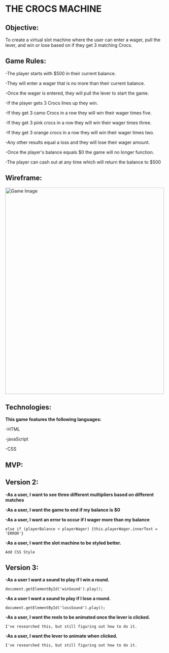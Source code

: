 # THE CROCS MACHINE #

## Objective: ##

To create a virtual slot machine where the user can enter a wager, pull the lever, and win or lose based on if they get 3 matching Crocs.

## Game Rules: ##

-The player starts with $500 in their current balance.

-They will enter a wager that is no more than their current balance.

-Once the wager is entered, they will pull the lever to start the game.

-If the player gets 3 Crocs lines up they win.

-If they get 3 camo Crocs in a row they will win their wager times five.

-If they get 3 pink crocs in a row they will win their wager times three.

-If they get 3 orange crocs in a row they will win their wager times two.

-Any other results equal a loss and they will lose their wager amount.

-Once the player's balance equals $0 the game will no longer function.

-The player can cash out at any time which will return the balance to $500


## Wireframe: ##


<img src="CrocsMachineWireframe.png" alt="Game Image" width="500" height="650"/>




## Technologies: ##

**This game features the following languages:**

-HTML

-javaScript

-CSS


## MVP: ##


## Version 2: ##

**-As a user, I want to see three different multipliers based on different matches**



**-As a user, I want the game to end if my balance is $0**


**-As a user, I want an error to occur if I wager more than my balance**

`else if (playerBalance < playerWager) {this.playerWager.innerText = 'ERROR'}`

**-As a user, I want the slot machine to be styled better.**

`Add CSS Style`

## Version 3: ##

**-As a user I want a sound to play if I win a round.**

`document.getElementById('winSound').play();`

**-As a user I want a sound to play if I lose a round.**

`document.getElementById('lossSound').play();`

**-As a user, I want the reels to be animated once the lever is clicked.**

`I've researched this, but still figuring out how to do it.`

**-As a user, I want the lever to animate when clicked.**

`I've researched this, but still figuring out how to do it.`

